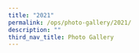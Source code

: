 ```yaml
---
title: "2021"
permalink: /ops/photo-gallery/2021/
description: ""
third_nav_title: Photo Gallery
---
```


